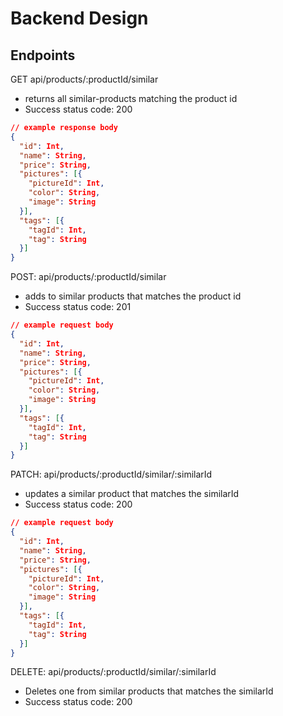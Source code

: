 # Backend Design

## Endpoints

GET api/products/:productId/similar
* returns all similar-products matching the product id
* Success status code: 200
```json
// example response body
{
  "id": Int,
  "name": String,
  "price": String,
  "pictures": [{
    "pictureId": Int, 
    "color": String,
    "image": String
  }],
  "tags": [{
    "tagId": Int,
    "tag": String
  }]
}
```

POST: api/products/:productId/similar
* adds to similar products that matches the product id
* Success status code: 201
```json
// example request body
{
  "id": Int,
  "name": String,
  "price": String,
  "pictures": [{
    "pictureId": Int, 
    "color": String,
    "image": String
  }],
  "tags": [{
    "tagId": Int,
    "tag": String
  }]
}
```

PATCH: api/products/:productId/similar/:similarId
* updates a similar product that matches the similarId
* Success status code: 200
```json
// example request body
{
  "id": Int,
  "name": String,
  "price": String,
  "pictures": [{
    "pictureId": Int, 
    "color": String,
    "image": String
  }],
  "tags": [{
    "tagId": Int,
    "tag": String
  }]
}
```
DELETE: api/products/:productId/similar/:similarId
* Deletes one from similar products that matches the similarId
* Success status code: 200

